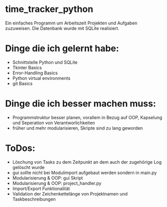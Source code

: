 # time_tracker_python
Ein einfaches Programm um Arbeitszeit Projekten und Aufgaben zuzuweisen.
Die Datenbank wurde mit SQLite realisiert.


# Dinge die ich gelernt habe:
- Schnittstelle Python und SQLite
- Tkinter Basics
- Error-Handling Basics
- Python virtual environments
- git Basics


# Dinge die ich besser machen muss:
- Programmstruktur besser planen, vorallem in Bezug auf OOP, Kapselung und Seperation von Verantworlichkeiten
- früher und mehr modularisieren, Skripte sind zu lang geworden


# ToDos:
- Löschung von Tasks zu dem Zeitpunkt an dem auch der zugehörige Log gelöscht wurde
- gui sollte nicht bei Modulimport aufgebaut werden sondern in main.py 
- Modularisierung & OOP: gui Skript
- Modularisierung & OOP: project_handler.py
- Import/Export Funktionalität
- Validation der Zeichenkettelänge von Projektnamen und Taskbeschreibungen